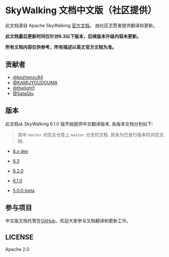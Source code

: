 # SkyWalking 文档中文版（社区提供）

此文档源自 Apache SkyWalking [官方文档](https://github.com/apache/skywalking/blob/master/docs/README.md)。
由社区志愿者提供翻译和更新。

**此文档最后更新时间仅针对6.3以下版本，后续版本升级内容未更新。**

**所有文档内容仅供参考，所有描述以英文官方文档为准。**

## 贡献者

- [@kezhenxu94](https://github.com/kezhenxu94)
- [@KAMIJYOUDOUMA](https://github.com/KAMIJYOUDOUMA)
- [@thelight1](https://github.com/thelight1)
- [@SataQiu](https://github.com/SataQiu)

## 版本

此文档从 SkyWalking 6.1.0 版开始提供中文翻译版本, 各版本文档分别如下:

> 其中 `master` 对应主仓库上 `master` 分支的文档. 其余为已发行版本的对应文档.

- [8.x dev](zh/8/README.md)

- [6.3](zh/master/README.md)

- [6.2.0](zh/6.2.0/README.md)

- [6.1.0](zh/6.1.0/README.md)

- [5.0.0-beta](zh/5.0.0-beta/README.md)

## 参与项目

中文版文档托管在[GitHub](https://skyapm.github.io/document-cn-translation-of-skywalking/)，欢迎大家参与文档翻译和更新工作。

## LICENSE

Apache 2.0
